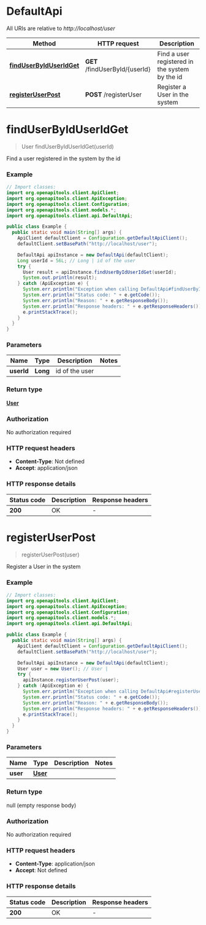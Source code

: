 # DefaultApi

All URIs are relative to *http://localhost/user*

Method | HTTP request | Description
------------- | ------------- | -------------
[**findUserByIdUserIdGet**](DefaultApi.md#findUserByIdUserIdGet) | **GET** /findUserById/{userId} | Find a user registered in the system by the id
[**registerUserPost**](DefaultApi.md#registerUserPost) | **POST** /registerUser | Register a User in the system


<a name="findUserByIdUserIdGet"></a>
# **findUserByIdUserIdGet**
> User findUserByIdUserIdGet(userId)

Find a user registered in the system by the id

### Example
```java
// Import classes:
import org.openapitools.client.ApiClient;
import org.openapitools.client.ApiException;
import org.openapitools.client.Configuration;
import org.openapitools.client.models.*;
import org.openapitools.client.api.DefaultApi;

public class Example {
  public static void main(String[] args) {
    ApiClient defaultClient = Configuration.getDefaultApiClient();
    defaultClient.setBasePath("http://localhost/user");

    DefaultApi apiInstance = new DefaultApi(defaultClient);
    Long userId = 56L; // Long | id of the user
    try {
      User result = apiInstance.findUserByIdUserIdGet(userId);
      System.out.println(result);
    } catch (ApiException e) {
      System.err.println("Exception when calling DefaultApi#findUserByIdUserIdGet");
      System.err.println("Status code: " + e.getCode());
      System.err.println("Reason: " + e.getResponseBody());
      System.err.println("Response headers: " + e.getResponseHeaders());
      e.printStackTrace();
    }
  }
}
```

### Parameters

Name | Type | Description  | Notes
------------- | ------------- | ------------- | -------------
 **userId** | **Long**| id of the user |

### Return type

[**User**](User.md)

### Authorization

No authorization required

### HTTP request headers

 - **Content-Type**: Not defined
 - **Accept**: application/json

### HTTP response details
| Status code | Description | Response headers |
|-------------|-------------|------------------|
**200** | OK |  -  |

<a name="registerUserPost"></a>
# **registerUserPost**
> registerUserPost(user)

Register a User in the system

### Example
```java
// Import classes:
import org.openapitools.client.ApiClient;
import org.openapitools.client.ApiException;
import org.openapitools.client.Configuration;
import org.openapitools.client.models.*;
import org.openapitools.client.api.DefaultApi;

public class Example {
  public static void main(String[] args) {
    ApiClient defaultClient = Configuration.getDefaultApiClient();
    defaultClient.setBasePath("http://localhost/user");

    DefaultApi apiInstance = new DefaultApi(defaultClient);
    User user = new User(); // User | 
    try {
      apiInstance.registerUserPost(user);
    } catch (ApiException e) {
      System.err.println("Exception when calling DefaultApi#registerUserPost");
      System.err.println("Status code: " + e.getCode());
      System.err.println("Reason: " + e.getResponseBody());
      System.err.println("Response headers: " + e.getResponseHeaders());
      e.printStackTrace();
    }
  }
}
```

### Parameters

Name | Type | Description  | Notes
------------- | ------------- | ------------- | -------------
 **user** | [**User**](User.md)|  |

### Return type

null (empty response body)

### Authorization

No authorization required

### HTTP request headers

 - **Content-Type**: application/json
 - **Accept**: Not defined

### HTTP response details
| Status code | Description | Response headers |
|-------------|-------------|------------------|
**200** | OK |  -  |

